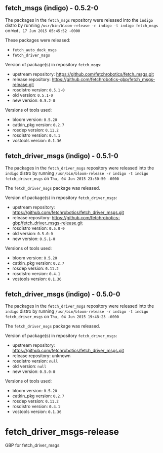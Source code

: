 ## fetch_msgs (indigo) - 0.5.2-0

The packages in the `fetch_msgs` repository were released into the `indigo` distro by running `/usr/bin/bloom-release -r indigo -t indigo fetch_msgs` on `Wed, 17 Jun 2015 05:45:52 -0000`

These packages were released:
- `fetch_auto_dock_msgs`
- `fetch_driver_msgs`

Version of package(s) in repository `fetch_msgs`:
- upstream repository: https://github.com/fetchrobotics/fetch_msgs.git
- release repository: https://github.com/fetchrobotics-gbp/fetch_msgs-release.git
- rosdistro version: `0.5.1-0`
- old version: `0.5.1-0`
- new version: `0.5.2-0`

Versions of tools used:
- bloom version: `0.5.20`
- catkin_pkg version: `0.2.7`
- rosdep version: `0.11.2`
- rosdistro version: `0.4.1`
- vcstools version: `0.1.36`


## fetch_driver_msgs (indigo) - 0.5.1-0

The packages in the `fetch_driver_msgs` repository were released into the `indigo` distro by running `/usr/bin/bloom-release -r indigo -t indigo fetch_driver_msgs` on `Thu, 04 Jun 2015 23:50:50 -0000`

The `fetch_driver_msgs` package was released.

Version of package(s) in repository `fetch_driver_msgs`:
- upstream repository: https://github.com/fetchrobotics/fetch_driver_msgs.git
- release repository: https://github.com/fetchrobotics-gbp/fetch_driver_msgs-release.git
- rosdistro version: `0.5.0-0`
- old version: `0.5.0-0`
- new version: `0.5.1-0`

Versions of tools used:
- bloom version: `0.5.20`
- catkin_pkg version: `0.2.7`
- rosdep version: `0.11.2`
- rosdistro version: `0.4.1`
- vcstools version: `0.1.36`


## fetch_driver_msgs (indigo) - 0.5.0-0

The packages in the `fetch_driver_msgs` repository were released into the `indigo` distro by running `/usr/bin/bloom-release -r indigo -t indigo fetch_driver_msgs` on `Thu, 04 Jun 2015 19:48:23 -0000`

The `fetch_driver_msgs` package was released.

Version of package(s) in repository `fetch_driver_msgs`:
- upstream repository: https://github.com/fetchrobotics/fetch_driver_msgs.git
- release repository: unknown
- rosdistro version: `null`
- old version: `null`
- new version: `0.5.0-0`

Versions of tools used:
- bloom version: `0.5.20`
- catkin_pkg version: `0.2.7`
- rosdep version: `0.11.2`
- rosdistro version: `0.4.1`
- vcstools version: `0.1.36`


# fetch_driver_msgs-release
GBP for fetch_driver_msgs
